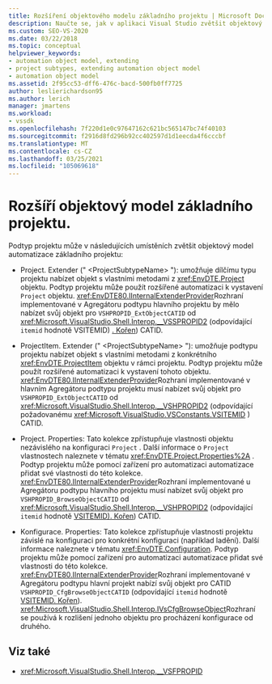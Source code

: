 ```yaml
---
title: Rozšíření objektového modelu základního projektu | Microsoft Docs
description: Naučte se, jak v aplikaci Visual Studio zvětšit objektový model automatizace základního projektu pomocí podtypu projektu.
ms.custom: SEO-VS-2020
ms.date: 03/22/2018
ms.topic: conceptual
helpviewer_keywords:
- automation object model, extending
- project subtypes, extending automation object model
- automation object model
ms.assetid: 2f95cc53-dff6-476c-bacd-500fb0ff7725
author: leslierichardson95
ms.author: lerich
manager: jmartens
ms.workload:
- vssdk
ms.openlocfilehash: 7f220d1e0c97647162c621bc565147bc74f40103
ms.sourcegitcommit: f2916d8fd296b92cc402597d1d1eecda4f6cccbf
ms.translationtype: MT
ms.contentlocale: cs-CZ
ms.lasthandoff: 03/25/2021
ms.locfileid: "105069618"
---
```

# <a name="extend-the-object-model-of-the-base-project"></a>Rozšíří objektový model základního projektu.

Podtyp projektu může v následujících umístěních zvětšit objektový model automatizace základního projektu:

- Project. Extender (" \<ProjectSubtypeName> "): umožňuje dílčímu typu projektu nabízet objekt s vlastními metodami z <xref:EnvDTE.Project> objektu. Podtyp projektu může použít rozšířené automatizaci k vystavení `Project` objektu. <xref:EnvDTE80.IInternalExtenderProvider>Rozhraní implementované v Agregátoru podtypu hlavního projektu by mělo nabízet svůj objekt pro `VSHPROPID_ExtObjectCATID` od <xref:Microsoft.VisualStudio.Shell.Interop.__VSSPROPID2> (odpovídající `itemid` hodnotě VSITEMID) [. Kořen](<xref:Microsoft.VisualStudio.VSConstants.VSITEMID.Root>)) CATID.

- ProjectItem. Extender (" \<ProjectSubtypeName> "): umožňuje podtypu projektu nabízet objekt s vlastními metodami z konkrétního <xref:EnvDTE.ProjectItem> objektu v rámci projektu. Podtyp projektu může použít rozšířené automatizaci k vystavení tohoto objektu. <xref:EnvDTE80.IInternalExtenderProvider>Rozhraní implementované v hlavním Agregátoru podtypu projektu musí nabízet svůj objekt pro `VSHPROPID_ExtObjectCATID` od <xref:Microsoft.VisualStudio.Shell.Interop.__VSHPROPID2> (odpovídající požadovanému <xref:Microsoft.VisualStudio.VSConstants.VSITEMID> ) CATID.

- Project. Properties: Tato kolekce zpřístupňuje vlastnosti objektu nezávislého na konfiguraci `Project` . Další informace o `Project` vlastnostech naleznete v tématu <xref:EnvDTE.Project.Properties%2A> . Podtyp projektu může pomocí zařízení pro automatizaci automatizace přidat své vlastnosti do této kolekce. <xref:EnvDTE80.IInternalExtenderProvider>Rozhraní implementované u Agregátoru podtypu hlavního projektu musí nabízet svůj objekt pro `VSHPROPID_BrowseObjectCATID` od <xref:Microsoft.VisualStudio.Shell.Interop.__VSHPROPID2> (odpovídající `itemid` hodnotě [VSITEMID). Kořen](<xref:Microsoft.VisualStudio.VSConstants.VSITEMID.Root>)) CATID.

- Konfigurace. Properties: Tato kolekce zpřístupňuje vlastnosti projektu závislé na konfiguraci pro konkrétní konfiguraci (například ladění). Další informace naleznete v tématu <xref:EnvDTE.Configuration>. Podtyp projektu může pomocí zařízení pro automatizaci automatizace přidat své vlastnosti do této kolekce. <xref:EnvDTE80.IInternalExtenderProvider>Rozhraní implementované v Agregátoru podtypu hlavní projekt nabízí svůj objekt pro CATID `VSHPROPID_CfgBrowseObjectCATID` (odpovídající `itemid` hodnotě [VSITEMID. Kořen](<xref:Microsoft.VisualStudio.VSConstants.VSITEMID.Root>)). <xref:Microsoft.VisualStudio.Shell.Interop.IVsCfgBrowseObject>Rozhraní se používá k rozlišení jednoho objektu pro procházení konfigurace od druhého.

## <a name="see-also"></a>Viz také

- <xref:Microsoft.VisualStudio.Shell.Interop.__VSFPROPID>
